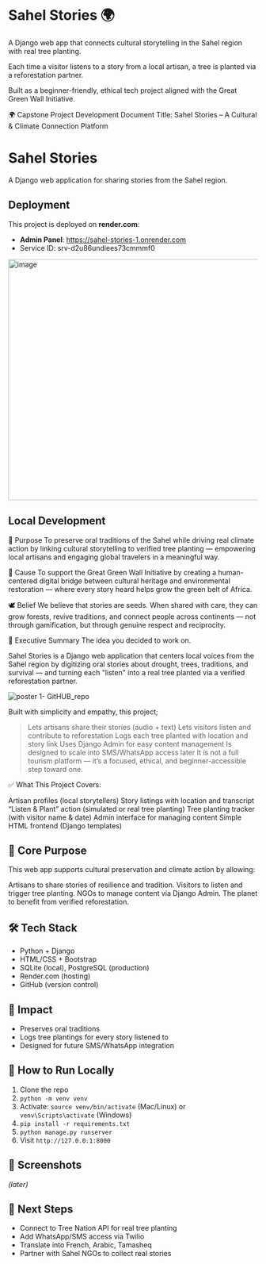 # Sahel Stories 🌍

A Django web app that connects cultural storytelling in the Sahel region with real tree planting.

Each time a visitor listens to a story from a local artisan, a tree is planted via a reforestation partner.

Built as a beginner-friendly, ethical tech project aligned with the Great Green Wall Initiative.

🌍 Capstone Project Development Document
Title: Sahel Stories – A Cultural & Climate Connection Platform

# Sahel Stories

A Django web application for sharing stories from the Sahel region.

## Deployment

This project is deployed on **render.com**:
- **Admin Panel**: https://sahel-stories-1.onrender.com
- Service ID: srv-d2u86undiees73cmmmf0
<img width="841" height="486" alt="image" src="https://github.com/user-attachments/assets/6fc772c6-2b00-49c4-85bc-ef391d235c2b" />

## Local Development




🧭 Purpose
To preserve oral traditions of the Sahel while driving real climate action by linking cultural storytelling to verified tree planting — empowering local artisans and engaging global travelers in a meaningful way.

🌱 Cause
To support the Great Green Wall Initiative by creating a human-centered digital bridge between cultural heritage and environmental restoration — where every story heard helps grow the green belt of Africa.

🕊️ Belief
We believe that stories are seeds. When shared with care, they can grow forests, revive traditions, and connect people across continents — not through gamification, but through genuine respect and reciprocity.


🎯 Executive Summary
The idea you decided to work on.

Sahel Stories is a Django web application that centers local voices from the Sahel region by digitizing oral stories about drought, trees, traditions, and survival — and turning each "listen" into a real tree planted via a verified reforestation partner.

![poster 1- GitHUB_repo](https://github.com/user-attachments/assets/5b7bc2ec-722d-4071-ab17-49a18d692c13)

Built with simplicity and empathy, this project;
>Lets artisans share their stories (audio + text)
>Lets visitors listen and contribute to reforestation
>Logs each tree planted with location and story link
>Uses Django Admin for easy content management
>Is designed to scale into SMS/WhatsApp access later
>It is not a full tourism platform — it’s a focused, ethical, and beginner-accessible step toward one.

✅ What This Project Covers:

Artisan profiles (local storytellers)
Story listings with location and transcript
“Listen & Plant” action (simulated or real tree planting)
Tree planting tracker (with visitor name & date)
Admin interface for managing content
Simple HTML frontend (Django templates)


## 🎯 Core Purpose
This web app supports cultural preservation and climate action by allowing:

Artisans to share stories of resilience and tradition.
Visitors to listen and trigger tree planting.
NGOs to manage content via Django Admin.
The planet to benefit from verified reforestation.

## 🛠 Tech Stack
- Python + Django
- HTML/CSS + Bootstrap
- SQLite (local), PostgreSQL (production)
- Render.com (hosting)
- GitHub (version control)

## 🌱 Impact
- Preserves oral traditions
- Logs tree plantings for every story listened to
- Designed for future SMS/WhatsApp integration

## 🧭 How to Run Locally
1. Clone the repo
2. `python -m venv venv`
3. Activate: `source venv/bin/activate` (Mac/Linux) or `venv\Scripts\activate` (Windows)
4. `pip install -r requirements.txt`
5. `python manage.py runserver`
6. Visit `http://127.0.0.1:8000`

## 📸 Screenshots
_(later)_

## 🌱 Next Steps
- Connect to Tree Nation API for real tree planting
- Add WhatsApp/SMS access via Twilio
- Translate into French, Arabic, Tamasheq
- Partner with Sahel NGOs to collect real stories


